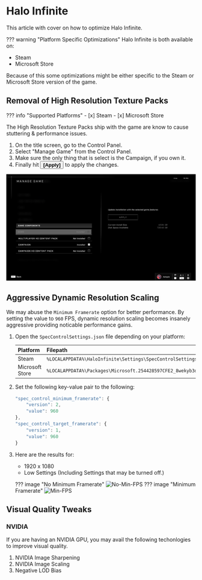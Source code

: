 # Halo Infinite
This article with cover on how to optimize Halo Infinite.

??? warning "Platform Specific Optimizations"
    Halo Infinite is both available on:<br>
    <ul>
    <li>Steam</li>
    <li>Microsoft Store</li>
    </ul>
    Because of this some optimizations might be either specific to the Steam or Microsoft Store version of the game.

## Removal of High Resolution Texture Packs
??? info "Supported Platforms"
    - [x] Steam
    - [x] Microsoft Store

The High Resolution Texture Packs ship with the game are know to cause stuttering & performance issues.

1. On the title screen, go to the Control Panel.
2. Select "Manage Game" from the Control Panel.
3. Make sure the only thing that is select is the Campaign, if you own it.
4. Finally hit <button>**[Apply]**</button> to apply the changes.

![ingame-dlc](../assets/images/games/halo-infinite/ingame-dlc.png)

## Aggressive Dynamic Resolution Scaling
We may abuse the `Minimum Framerate` option for better performance.
By setting the value to `960` FPS, dynamic resolution scaling becomes insanely aggressive providing noticable performance gains.

1. Open the `SpecControlSettings.json` file depending on your platform:<br>

    |Platform|Filepath|
    |-|-|
    |Steam|`%LOCALAPPDATA%\HaloInfinite\Settings\SpecControlSettings.json`|
    |Microsoft Store|`%LOCALAPPDATA%\Packages\Microsoft.254428597CFE2_8wekyb3d8bbwe\LocalCache\Local\HaloInfinite\Settings\SpecControlSettings.json`|

2. Set the following key-value pair to the following:<br>
    ```js
    "spec_control_minimum_framerate": {
        "version": 2,
        "value": 960
    },
    "spec_control_target_framerate": {
        "version": 1,
        "value": 960
    } 
    ```

3. Here are the results for:<br>
    - 1920 x 1080
    - Low Settings (Including Settings that may be turned off.)

    ??? image "No Minimum Framerate"
        ![No-Min-FPS](../assets/images/games/halo-infinite/No-Min-FPS.PNG)
    ??? image "Minimum Framerate"
        ![Min-FPS](../assets/images/games/halo-infinite/Min-FPS.PNG)

## Visual Quality Tweaks
### NVIDIA
If you are having an NVIDIA GPU, you may avail the following techonlogies to improve visual quality.<br>
1. NVIDIA Image Sharpening
2. NVIDIA Image Scaling
3. Negative LOD Bias




